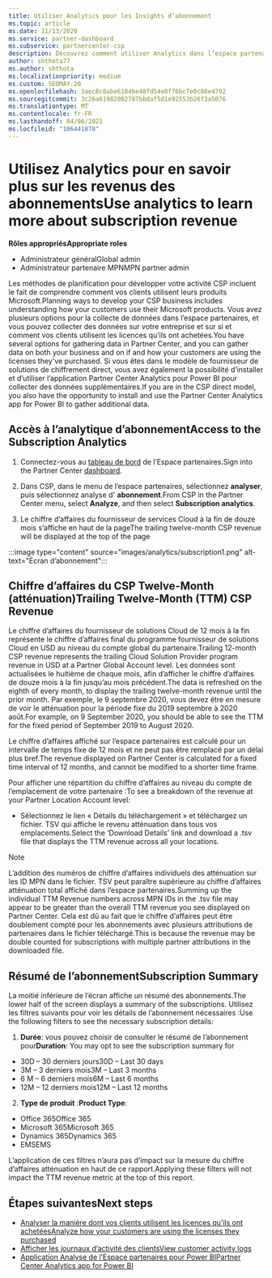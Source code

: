 ```yaml
---
title: Utiliser Analytics pour les Insights d’abonnement
ms.topic: article
ms.date: 11/13/2020
ms.service: partner-dashboard
ms.subservice: partnercenter-csp
description: Découvrez comment utiliser Analytics dans l’espace partenaires pour mieux comprendre votre activité et comment vos clients utilisent les licences que vous avez achetées.
author: shthota77
ms.author: shthota
ms.localizationpriority: medium
ms.custom: SEOMAY.20
ms.openlocfilehash: 3aec8c8abe6184be48fd54e0f76bc7e0c08e4792
ms.sourcegitcommit: 3c26a61982082787bbdaf5d1e92553b26f3a5076
ms.translationtype: MT
ms.contentlocale: fr-FR
ms.lasthandoff: 04/06/2021
ms.locfileid: "106441878"
---
```

# <a name="use-analytics-to-learn-more-about-subscription-revenue"></a><span data-ttu-id="6bf82-103">Utilisez Analytics pour en savoir plus sur les revenus des abonnements</span><span class="sxs-lookup"><span data-stu-id="6bf82-103">Use analytics to learn more about subscription revenue</span></span>

<span data-ttu-id="6bf82-104">**Rôles appropriés**</span><span class="sxs-lookup"><span data-stu-id="6bf82-104">**Appropriate roles**</span></span>

- <span data-ttu-id="6bf82-105">Administrateur général</span><span class="sxs-lookup"><span data-stu-id="6bf82-105">Global admin</span></span>
- <span data-ttu-id="6bf82-106">Administrateur partenaire MPN</span><span class="sxs-lookup"><span data-stu-id="6bf82-106">MPN partner admin</span></span>

<span data-ttu-id="6bf82-107">Les méthodes de planification pour développer votre activité CSP incluent le fait de comprendre comment vos clients utilisent leurs produits Microsoft.</span><span class="sxs-lookup"><span data-stu-id="6bf82-107">Planning ways to develop your CSP business includes understanding how your customers use their Microsoft products.</span></span> <span data-ttu-id="6bf82-108">Vous avez plusieurs options pour la collecte de données dans l’espace partenaires, et vous pouvez collecter des données sur votre entreprise et sur si et comment vos clients utilisent les licences qu’ils ont achetées.</span><span class="sxs-lookup"><span data-stu-id="6bf82-108">You have several options for gathering data in Partner Center, and you can gather data on both your business and on if and how your customers are using the licenses they've purchased.</span></span> <span data-ttu-id="6bf82-109">Si vous êtes dans le modèle de fournisseur de solutions de chiffrement direct, vous avez également la possibilité d’installer et d’utiliser l’application Partner Center Analytics pour Power BI pour collecter des données supplémentaires.</span><span class="sxs-lookup"><span data-stu-id="6bf82-109">If you are in the CSP direct model, you also have the opportunity to install and use the Partner Center Analytics app for Power BI to gather additional data.</span></span>

## <a name="access-to-the-subscription-analytics"></a><span data-ttu-id="6bf82-110">Accès à l’analytique d’abonnement</span><span class="sxs-lookup"><span data-stu-id="6bf82-110">Access to the Subscription Analytics</span></span>

1. <span data-ttu-id="6bf82-111">Connectez-vous au [tableau de bord](https://partner.microsoft.com/dashboard/home) de l’Espace partenaires.</span><span class="sxs-lookup"><span data-stu-id="6bf82-111">Sign into the Partner Center [dashboard](https://partner.microsoft.com/dashboard/home).</span></span>
1. <span data-ttu-id="6bf82-112">Dans CSP, dans le menu de l’espace partenaires, sélectionnez **analyser**, puis sélectionnez analyse d' **abonnement**.</span><span class="sxs-lookup"><span data-stu-id="6bf82-112">From CSP in the Partner Center menu, select **Analyze**, and then select **Subscription analytics**.</span></span>

1. <span data-ttu-id="6bf82-113">Le chiffre d’affaires du fournisseur de services Cloud à la fin de douze mois s’affiche en haut de la page</span><span class="sxs-lookup"><span data-stu-id="6bf82-113">The trailing twelve-month CSP revenue will be displayed at the top of the page</span></span>

:::image type="content" source="images/analytics/subscription1.png" alt-text="Écran d’abonnement":::

## <a name="trailing-twelve-month-ttm-csp-revenue"></a><span data-ttu-id="6bf82-115">Chiffre d’affaires du CSP Twelve-Month (atténuation)</span><span class="sxs-lookup"><span data-stu-id="6bf82-115">Trailing Twelve-Month (TTM) CSP Revenue</span></span>

<span data-ttu-id="6bf82-116">Le chiffre d’affaires du fournisseur de solutions Cloud de 12 mois à la fin représente le chiffre d’affaires final du programme fournisseur de solutions Cloud en USD au niveau du compte global du partenaire.</span><span class="sxs-lookup"><span data-stu-id="6bf82-116">Trailing 12-month CSP revenue represents the trailing Cloud Solution Provider program revenue in USD at a Partner Global Account level.</span></span> <span data-ttu-id="6bf82-117">Les données sont actualisées le huitième de chaque mois, afin d’afficher le chiffre d’affaires de douze mois à la fin jusqu’au mois précédent.</span><span class="sxs-lookup"><span data-stu-id="6bf82-117">The data is refreshed on the eighth of every month, to display the trailing twelve-month revenue until the prior month.</span></span> <span data-ttu-id="6bf82-118">Par exemple, le 9 septembre 2020, vous devez être en mesure de voir le atténuation pour la période fixe du 2019 septembre à 2020 août.</span><span class="sxs-lookup"><span data-stu-id="6bf82-118">For example, on 9 September 2020, you should be able to see the TTM for the fixed period of September 2019 to August 2020.</span></span>

<span data-ttu-id="6bf82-119">Le chiffre d’affaires affiché sur l’espace partenaires est calculé pour un intervalle de temps fixe de 12 mois et ne peut pas être remplacé par un délai plus bref.</span><span class="sxs-lookup"><span data-stu-id="6bf82-119">The revenue displayed on Partner Center is calculated for a fixed time interval of 12 months, and cannot be modified to a shorter time frame.</span></span>

<span data-ttu-id="6bf82-120">Pour afficher une répartition du chiffre d’affaires au niveau du compte de l’emplacement de votre partenaire :</span><span class="sxs-lookup"><span data-stu-id="6bf82-120">To see a breakdown of the revenue at your Partner Location Account level:</span></span>

- <span data-ttu-id="6bf82-121">Sélectionnez le lien « Détails du téléchargement » et téléchargez un fichier. TSV qui affiche le revenu atténuation dans tous vos emplacements.</span><span class="sxs-lookup"><span data-stu-id="6bf82-121">Select the ‘Download Details’ link and download a .tsv file that displays the TTM revenue across all your locations.</span></span>

>[!NOTE] 
><span data-ttu-id="6bf82-122">L’addition des numéros de chiffre d’affaires individuels des atténuation sur les ID MPN dans le fichier. TSV peut paraître supérieure au chiffre d’affaires atténuation total affiché dans l’espace partenaires.</span><span class="sxs-lookup"><span data-stu-id="6bf82-122">Summing up the individual TTM Revenue numbers across MPN IDs in the .tsv file may appear to be greater than the overall TTM revenue you see displayed on Partner Center.</span></span> <span data-ttu-id="6bf82-123">Cela est dû au fait que le chiffre d’affaires peut être doublement compté pour les abonnements avec plusieurs attributions de partenaires dans le fichier téléchargé.</span><span class="sxs-lookup"><span data-stu-id="6bf82-123">This is because the revenue may be double counted for subscriptions with multiple partner attributions in the downloaded file.</span></span>

## <a name="subscription-summary"></a><span data-ttu-id="6bf82-124">Résumé de l’abonnement</span><span class="sxs-lookup"><span data-stu-id="6bf82-124">Subscription Summary</span></span>

<span data-ttu-id="6bf82-125">La moitié inférieure de l’écran affiche un résumé des abonnements.</span><span class="sxs-lookup"><span data-stu-id="6bf82-125">The lower half of the screen displays a summary of the subscriptions.</span></span> <span data-ttu-id="6bf82-126">Utilisez les filtres suivants pour voir les détails de l’abonnement nécessaires :</span><span class="sxs-lookup"><span data-stu-id="6bf82-126">Use the following filters to see the necessary subscription details:</span></span>  

1. <span data-ttu-id="6bf82-127">**Durée**: vous pouvez choisir de consulter le résumé de l’abonnement pour</span><span class="sxs-lookup"><span data-stu-id="6bf82-127">**Duration**: You may opt to see the subscription summary for</span></span> 

- <span data-ttu-id="6bf82-128">30D – 30 derniers jours</span><span class="sxs-lookup"><span data-stu-id="6bf82-128">30D – Last 30 days</span></span>
- <span data-ttu-id="6bf82-129">3M – 3 derniers mois</span><span class="sxs-lookup"><span data-stu-id="6bf82-129">3M – Last 3 months</span></span>
- <span data-ttu-id="6bf82-130">6 M – 6 derniers mois</span><span class="sxs-lookup"><span data-stu-id="6bf82-130">6M – Last 6 months</span></span>
- <span data-ttu-id="6bf82-131">12M – 12 derniers mois</span><span class="sxs-lookup"><span data-stu-id="6bf82-131">12M – Last 12 months</span></span>

2. <span data-ttu-id="6bf82-132">**Type de produit** :</span><span class="sxs-lookup"><span data-stu-id="6bf82-132">**Product Type**:</span></span>
 
- <span data-ttu-id="6bf82-133">Office 365</span><span class="sxs-lookup"><span data-stu-id="6bf82-133">Office 365</span></span>
- <span data-ttu-id="6bf82-134">Microsoft 365</span><span class="sxs-lookup"><span data-stu-id="6bf82-134">Microsoft 365</span></span>
- <span data-ttu-id="6bf82-135">Dynamics 365</span><span class="sxs-lookup"><span data-stu-id="6bf82-135">Dynamics 365</span></span>
- <span data-ttu-id="6bf82-136">EMS</span><span class="sxs-lookup"><span data-stu-id="6bf82-136">EMS</span></span>

<span data-ttu-id="6bf82-137">L’application de ces filtres n’aura pas d’impact sur la mesure du chiffre d’affaires atténuation en haut de ce rapport.</span><span class="sxs-lookup"><span data-stu-id="6bf82-137">Applying these filters will not impact the TTM revenue metric at the top of this report.</span></span>


 
## <a name="next-steps"></a><span data-ttu-id="6bf82-138">Étapes suivantes</span><span class="sxs-lookup"><span data-stu-id="6bf82-138">Next steps</span></span>

- [<span data-ttu-id="6bf82-139">Analyser la manière dont vos clients utilisent les licences qu’ils ont achetées</span><span class="sxs-lookup"><span data-stu-id="6bf82-139">Analyze how your customers are using the licenses they purchased</span></span>](increasing-adoption-and-satisfaction.md)  
- [<span data-ttu-id="6bf82-140">Afficher les journaux d’activité des clients</span><span class="sxs-lookup"><span data-stu-id="6bf82-140">View customer activity logs</span></span>](activity-logs.md)
- [<span data-ttu-id="6bf82-141">Application Analyse de l’Espace partenaires pour Power BI</span><span class="sxs-lookup"><span data-stu-id="6bf82-141">Partner Center Analytics app for Power BI</span></span>](power-bi-app-for-direct-partners.md)






